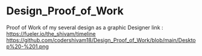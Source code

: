 # Design_Proof_of_Work
Proof of Work of my several design as a graphic Designer
link : https://fueler.io/the_shivam/timeline
https://github.com/codershivam18/Design_Proof_of_Work/blob/main/Desktop%20-%201.png


